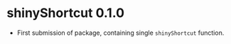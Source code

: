 # shinyShortcut 0.1.0

* First submission of package, containing single `shinyShortcut` function.



